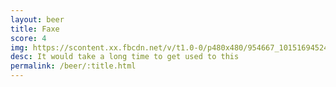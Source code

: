 ```yaml
---
layout: beer
title: Faxe
score: 4
img: https://scontent.xx.fbcdn.net/v/t1.0-0/p480x480/954667_10151694524273745_524236800_n.jpg?oh=de0de1b2bf726a5310bd9197ba5c6d0a&oe=59244135
desc: It would take a long time to get used to this
permalink: /beer/:title.html
---
```

